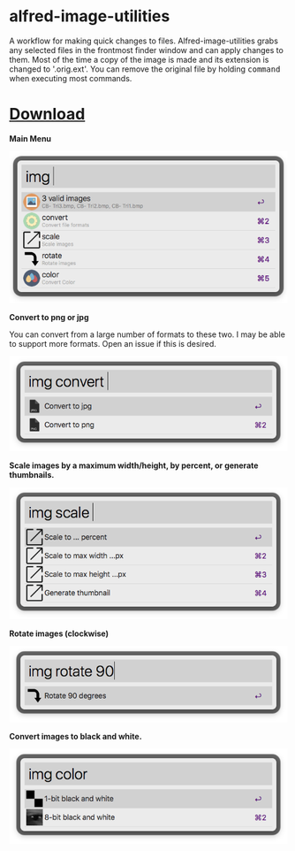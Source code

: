 # alfred-image-utilities

A workflow for making quick changes to files. Alfred-image-utilities grabs any selected files in the frontmost finder window and can apply changes to them. Most of the time a copy of the image is made and its extension is changed to '.orig.ext'. You can remove the original file by holding <kbd>command</kbd> when executing most commands.

# [Download](https://github.com/danielecook/alfred-image-utilities/releases/latest)

__Main Menu__

![home](screenshots/home.png)

__Convert to png or jpg__

You can convert from a large number of formats to these two.
I may be able to support more formats. Open an issue if this is desired.

![convert](screenshots/convert.png)

__Scale images by a maximum width/height, by percent, or generate thumbnails.__

![scale](screenshots/scale.png)

__Rotate images (clockwise)__

![rotate](screenshots/rotate.png)

__Convert images to black and white.__

![color](screenshots/color.png)

